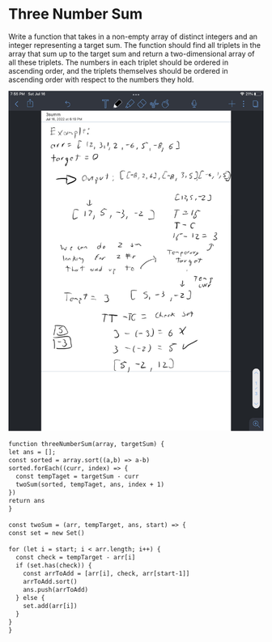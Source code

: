 # Three Number Sum


  Write a function that takes in a non-empty array of distinct integers and an
  integer representing a target sum. The function should find all triplets in
  the array that sum up to the target sum and return a two-dimensional array of
  all these triplets. The numbers in each triplet should be ordered in ascending
  order, and the triplets themselves should be ordered in ascending order with
  respect to the numbers they hold.


  ![](/Medium/3sum.jpg)


  ```
  function threeNumberSum(array, targetSum) {
  let ans = [];
  const sorted = array.sort((a,b) => a-b)
  sorted.forEach((curr, index) => {
    const tempTaget = targetSum - curr
    twoSum(sorted, tempTaget, ans, index + 1)
  })
  return ans
}

const twoSum = (arr, tempTarget, ans, start) => {
  const set = new Set()

  for (let i = start; i < arr.length; i++) {
    const check = tempTarget - arr[i]
    if (set.has(check)) {
      const arrToAdd = [arr[i], check, arr[start-1]]
      arrToAdd.sort()
      ans.push(arrToAdd)
    } else {
      set.add(arr[i])
    }
  }
}
```
